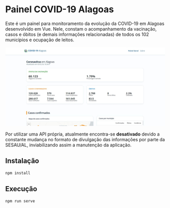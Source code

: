# Painel COVID-19 Alagoas

Este é um painel para monitoramento da evolução da COVID-19 em Alagoas desenvolvido em Vue. Nele, constam o acompanhamento da vacinação, casos e óbitos (e demais informações relacionadas) de todos os 102 municípios e ocupação de leitos.

![Screenshot do painel](docs/ss1.png)

Por utilizar uma API própria, atualmente encontra-se **desativado** devido a constante mudança no formato de divulgação das informações por parte da SESAU/AL, inviabilizando assim a manutenção da aplicação.

## Instalação
```
npm install
```

## Execução
```
npm run serve
```